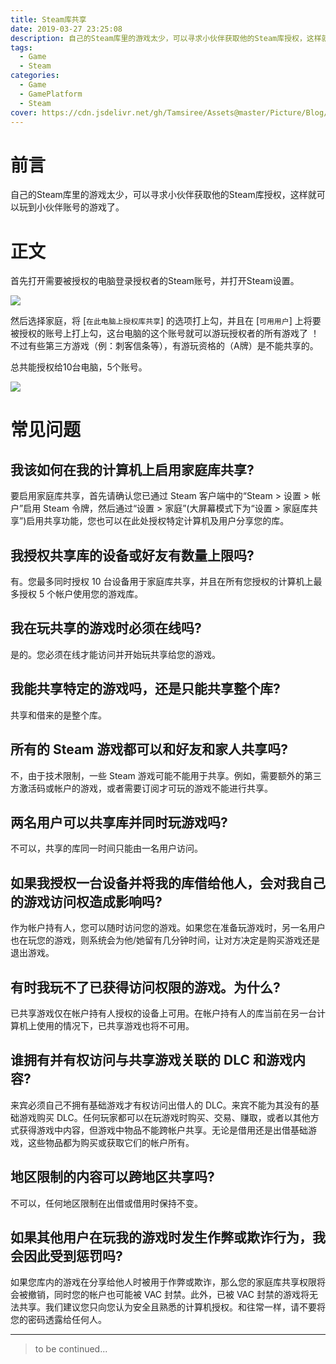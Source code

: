 ```yaml
---
title: Steam库共享
date: 2019-03-27 23:25:08
description: 自己的Steam库里的游戏太少，可以寻求小伙伴获取他的Steam库授权，这样就可以玩到小伙伴账号的游戏了。
tags:
  - Game
  - Steam
categories:
  - Game
  - GamePlatform
  - Steam
cover: https://cdn.jsdelivr.net/gh/Tamsiree/Assets@master/Picture/Blog/Cover/wallhavennk5k21.jpg
---
```

# 前言
自己的Steam库里的游戏太少，可以寻求小伙伴获取他的Steam库授权，这样就可以玩到小伙伴账号的游戏了。

# 正文

首先打开需要被授权的电脑登录授权者的Steam账号，并打开Steam设置。

![](https://cdn.jsdelivr.net/gh/Tamsiree/Assets@master/Picture/Blog/Post/20191228184636.png)

然后选择家庭，将 [`在此电脑上授权库共享`] 的选项打上勾，并且在 [`可用用户`] 上将要被授权的账号上打上勾，这台电脑的这个账号就可以游玩授权者的所有游戏了 ！不过有些第三方游戏（例：刺客信条等），有游玩资格的（A牌）是不能共享的。

总共能授权给10台电脑，5个账号。

![](https://cdn.jsdelivr.net/gh/Tamsiree/Assets@master/Picture/Blog/Post/plasmashell_20191228184812.png)

# 常见问题

## 我该如何在我的计算机上启用家庭库共享?

要启用家庭库共享，首先请确认您已通过 Steam 客户端中的“Steam > 设置 > 帐户”启用 Steam 令牌，然后通过“设置 > 家庭”(大屏幕模式下为“设置 > 家庭库共享”)启用共享功能，您也可以在此处授权特定计算机及用户分享您的库。

## 我授权共享库的设备或好友有数量上限吗?

有。您最多同时授权 10 台设备用于家庭库共享，并且在所有您授权的计算机上最多授权 5 个帐户使用您的游戏库。

## 我在玩共享的游戏时必须在线吗?

是的。您必须在线才能访问并开始玩共享给您的游戏。

## 我能共享特定的游戏吗，还是只能共享整个库?

共享和借来的是整个库。

## 所有的 Steam 游戏都可以和好友和家人共享吗?

不，由于技术限制，一些 Steam 游戏可能不能用于共享。例如，需要额外的第三方激活码或帐户的游戏，或者需要订阅才可玩的游戏不能进行共享。

## 两名用户可以共享库并同时玩游戏吗?

不可以，共享的库同一时间只能由一名用户访问。

## 如果我授权一台设备并将我的库借给他人，会对我自己的游戏访问权造成影响吗?

作为帐户持有人，您可以随时访问您的游戏。如果您在准备玩游戏时，另一名用户也在玩您的游戏，则系统会为他/她留有几分钟时间，让对方决定是购买游戏还是退出游戏。

## 有时我玩不了已获得访问权限的游戏。为什么?

已共享游戏仅在帐户持有人授权的设备上可用。在帐户持有人的库当前在另一台计算机上使用的情况下，已共享游戏也将不可用。

## 谁拥有并有权访问与共享游戏关联的 DLC 和游戏内容?

来宾必须自己不拥有基础游戏才有权访问出借人的 DLC。来宾不能为其没有的基础游戏购买 DLC。任何玩家都可以在玩游戏时购买、交易、赚取，或者以其他方式获得游戏中内容，但游戏中物品不能跨帐户共享。无论是借用还是出借基础游戏，这些物品都为购买或获取它们的帐户所有。

## 地区限制的内容可以跨地区共享吗?

不可以，任何地区限制在出借或借用时保持不变。

## 如果其他用户在玩我的游戏时发生作弊或欺诈行为，我会因此受到惩罚吗?

如果您库内的游戏在分享给他人时被用于作弊或欺诈，那么您的家庭库共享权限将会被撤销，同时您的帐户也可能被 VAC 封禁。此外，已被 VAC 封禁的游戏将无法共享。我们建议您只向您认为安全且熟悉的计算机授权。和往常一样，请不要将您的密码透露给任何人。

---
> to be continued...